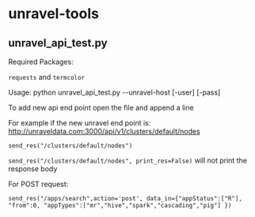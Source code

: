 # unravel-tools
## unravel_api_test.py

Required Packages:

`requests` and `termcolor`

Usage: python unravel_api_test.py --unravel-host <Unravel HOSTNAME> [-user] [-pass]

To add new api end point open the file and append a line 

For example if the new unravel end point is: http://unraveldata.com:3000/api/v1/clusters/default/nodes

`send_res("/clusters/default/nodes")`

`send_res("/clusters/default/nodes", print_res=False)` will not print the response body

For POST request:

`send_res("/apps/search",action='post', data_in={"appStatus":["R"],
                                                    "from":0,
                                                    "appTypes":["mr","hive","spark","cascading","pig"]
                                                    })`
    